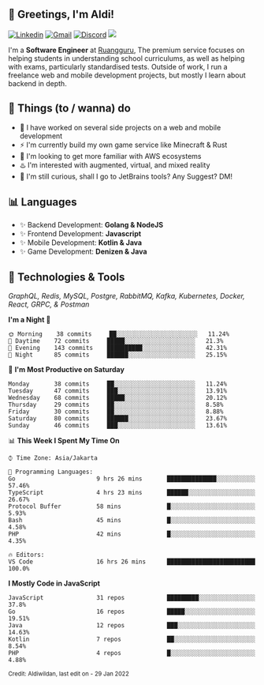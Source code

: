 <!-- Greetings -->
## 👋 Greetings, I'm Aldi!

<!-- Social Media -->
[![Linkedin](https://img.shields.io/badge/-aldiwildan-blue?style=flat&logo=Linkedin&logoColor=white)](https://www.linkedin.com/in/aldiwildan/)
[![Gmail](https://img.shields.io/badge/-aldiwild77@gmail.com-c14438?style=flat&logo=Gmail&logoColor=white)](mailto:aldiwild77@gmail.com)
[![Discord](https://img.shields.io/badge/-Chroma-5663F7?style=flat&logo=Discord&logoColor=white)](https://discord.gg/BUxraQ8)
![](https://komarev.com/ghpvc/?username=aldiwildan77&label=Visitor&color=2bbc8a)

<!-- Introduction -->
I'm a **Software Engineer** at [Ruangguru](https://ruangguru.com), The premium service focuses on helping students in understanding school curriculums, as well as helping with exams, particularly standardised tests. Outside of work, I run a freelance web and mobile development projects, but mostly I learn about backend in depth.

## 📃 Things (to / wanna) do
- 🐝 I have worked on several side projects on a web and mobile development
- ⚡ I'm currently build my own game service like Minecraft & Rust
- 🌱 I'm looking to get more familiar with AWS ecosystems
- ♨️ I'm interested with augmented, virtual, and mixed reality
- 🤔 I'm still curious, shall I go to JetBrains tools? Any Suggest? DM!

## 📊 Languages
- ✨ Backend Development: **Golang & NodeJS**
- ✨ Frontend Development: **Javascript**
- ✨ Mobile Development: **Kotlin & Java**
- ✨ Game Development: **Denizen & Java**

## 🔧 Technologies & Tools
*GraphQL, Redis, MySQL, Postgre, RabbitMQ, Kafka, Kubernetes, Docker, React, GRPC, & Postman*

<!--START_SECTION:waka-->
**I'm a Night 🦉** 

```text
🌞 Morning    38 commits     ██░░░░░░░░░░░░░░░░░░░░░░░   11.24% 
🌆 Daytime    72 commits     █████░░░░░░░░░░░░░░░░░░░░   21.3% 
🌃 Evening    143 commits    ██████████░░░░░░░░░░░░░░░   42.31% 
🌙 Night      85 commits     ██████░░░░░░░░░░░░░░░░░░░   25.15%

```
📅 **I'm Most Productive on Saturday** 

```text
Monday       38 commits     ██░░░░░░░░░░░░░░░░░░░░░░░   11.24% 
Tuesday      47 commits     ███░░░░░░░░░░░░░░░░░░░░░░   13.91% 
Wednesday    68 commits     █████░░░░░░░░░░░░░░░░░░░░   20.12% 
Thursday     29 commits     ██░░░░░░░░░░░░░░░░░░░░░░░   8.58% 
Friday       30 commits     ██░░░░░░░░░░░░░░░░░░░░░░░   8.88% 
Saturday     80 commits     ██████░░░░░░░░░░░░░░░░░░░   23.67% 
Sunday       46 commits     ███░░░░░░░░░░░░░░░░░░░░░░   13.61%

```


📊 **This Week I Spent My Time On** 

```text
⌚︎ Time Zone: Asia/Jakarta

💬 Programming Languages: 
Go                       9 hrs 26 mins       ██████████████░░░░░░░░░░░   57.46% 
TypeScript               4 hrs 23 mins       ██████░░░░░░░░░░░░░░░░░░░   26.67% 
Protocol Buffer          58 mins             █░░░░░░░░░░░░░░░░░░░░░░░░   5.93% 
Bash                     45 mins             █░░░░░░░░░░░░░░░░░░░░░░░░   4.58% 
PHP                      42 mins             █░░░░░░░░░░░░░░░░░░░░░░░░   4.35%

🔥 Editors: 
VS Code                  16 hrs 26 mins      █████████████████████████   100.0%

```

**I Mostly Code in JavaScript** 

```text
JavaScript               31 repos            █████████░░░░░░░░░░░░░░░░   37.8% 
Go                       16 repos            █████░░░░░░░░░░░░░░░░░░░░   19.51% 
Java                     12 repos            ███░░░░░░░░░░░░░░░░░░░░░░   14.63% 
Kotlin                   7 repos             ██░░░░░░░░░░░░░░░░░░░░░░░   8.54% 
PHP                      4 repos             █░░░░░░░░░░░░░░░░░░░░░░░░   4.88%

```



<!--END_SECTION:waka-->

<sub>Credit: Aldiwildan, last edit on - 29 Jan 2022</sub>
